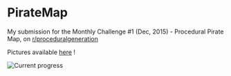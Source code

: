 # PirateMap

My submission for the Monthly Challenge #1 (Dec, 2015) - Procedural Pirate Map, on [r/proceduralgeneration](https://www.reddit.com/r/proceduralgeneration/comments/3vcbb3/monthly_challenge_1_dec_2015_procedural_pirate_map/)

Pictures available [here](http://imgur.com/a/7Qjk1) !

![Current progress](http://i.imgur.com/FHFwoQv.png)
